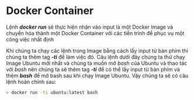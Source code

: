 # Docker Container

Lệnh ***docker run*** sẽ thực hiện nhận vào input là một Docker Image và chuyển hóa thành một Docker Container với các tiến trình để phục vụ một công việc nhất định

Khi chúng ta chạy các lệnh trong Image bằng cách lấy input từ bàn phím thì chúng ta thêm tag ***-ti*** để làm việc đó. Câu lệnh dưới đây chúng ta thử chạy Image Ubuntu mới nhất và chúng ta muốn mở *bash* của Ubuntu và thao tác với *bash* nên chúng ta sẽ thêm tag ***-ti*** để có thể lấy input từ bàn phím và thêm ***bash*** để mở bash sau khi chạy Image Ubuntu. Vậy chúng ta sẽ có câu lệnh hoàn chỉnh sau:

```bash
> docker run -ti ubuntu:latest bash
```